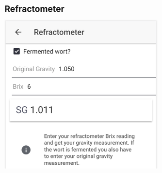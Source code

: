 # Refractometer

![Convert Brix to SG, or calculate fermented SG based on OG and Brix reading](../.gitbook/assets/image%20%2835%29.png)



